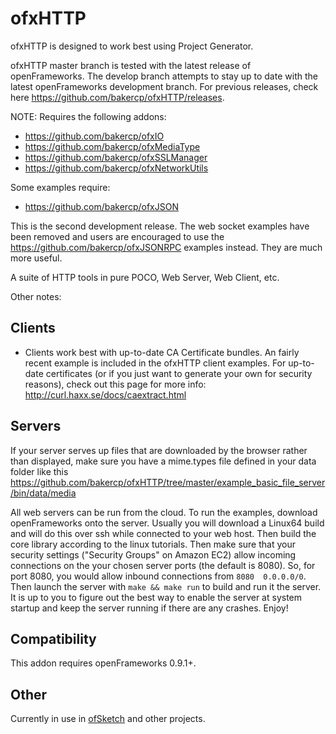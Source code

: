 ofxHTTP
=======

ofxHTTP is designed to work best using Project Generator.

ofxHTTP master branch is tested with the latest release of openFrameworks. The develop branch attempts to stay up to date with the latest openFrameworks development branch.  For previous releases, check here https://github.com/bakercp/ofxHTTP/releases.

NOTE: Requires the following addons:

- https://github.com/bakercp/ofxIO
- https://github.com/bakercp/ofxMediaType
- https://github.com/bakercp/ofxSSLManager
- https://github.com/bakercp/ofxNetworkUtils

Some examples require:

- https://github.com/bakercp/ofxJSON

This is the second development release.  The web socket examples have been removed and users are encouraged to use the https://github.com/bakercp/ofxJSONRPC examples instead.  They are much more useful.

A suite of HTTP tools in pure POCO, Web Server, Web Client, etc.


Other notes:

## Clients
- Clients work best with up-to-date CA Certificate bundles.  An fairly recent example is included in the ofxHTTP client examples.  For up-to-date certificates (or if you just want to generate your own for security reasons), check out this page for more info: http://curl.haxx.se/docs/caextract.html

## Servers
If your server serves up files that are downloaded by the browser rather than displayed, make sure you have a mime.types file defined in your data folder like this https://github.com/bakercp/ofxHTTP/tree/master/example_basic_file_server/bin/data/media

All web servers can be run from the cloud.  To run the examples, download openFrameworks onto the server.  Usually you will download a Linux64 build and will do this over ssh while connected to your web host.  Then build the core library according to the linux tutorials.  Then make sure that your security settings ("Security Groups" on Amazon EC2) allow incoming connections on the your chosen server ports (the default is 8080).  So, for port 8080, you would allow inbound connections from `8080	0.0.0.0/0`.  Then launch the server with `make && make run` to build and run it the server.  It is up to you to figure out the best way to enable the server at system startup and keep the server running if there are any crashes.  Enjoy!

## Compatibility
This addon requires openFrameworks 0.9.1+.

## Other
Currently in use in [ofSketch](https://github.com/olab-io/ofSketch) and other projects.
